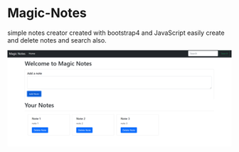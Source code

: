 # Magic-Notes
simple notes creator created with bootstrap4 and JavaScript easily create and delete notes and search also.


![](Capture.PNG)
